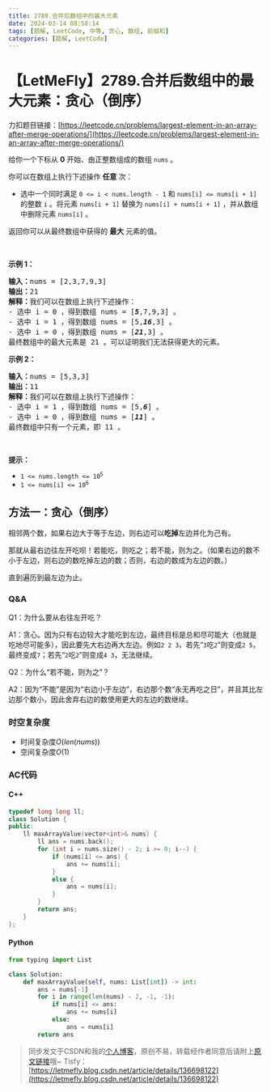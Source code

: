 ```yaml
---
title: 2789.合并后数组中的最大元素
date: 2024-03-14 08:58:14
tags: [题解, LeetCode, 中等, 贪心, 数组, 前缀和]
categories: [题解, LeetCode]
---
```


# 【LetMeFly】2789.合并后数组中的最大元素：贪心（倒序）

力扣题目链接：[https://leetcode.cn/problems/largest-element-in-an-array-after-merge-operations/](https://leetcode.cn/problems/largest-element-in-an-array-after-merge-operations/)

<p>给你一个下标从 <strong>0</strong> 开始、由正整数组成的数组 <code>nums</code> 。</p>

<p>你可以在数组上执行下述操作 <strong>任意</strong> 次：</p>

<ul>
	<li>选中一个同时满足&nbsp;<code>0 &lt;= i &lt; nums.length - 1</code> 和 <code>nums[i] &lt;= nums[i + 1]</code> 的整数 <code>i</code> 。将元素 <code>nums[i + 1]</code> 替换为 <code>nums[i] + nums[i + 1]</code> ，并从数组中删除元素 <code>nums[i]</code> 。</li>
</ul>

<p>返回你可以从最终数组中获得的 <strong>最大</strong> 元素的值。</p>

<p>&nbsp;</p>

<p><strong>示例 1：</strong></p>

<pre><strong>输入：</strong>nums = [2,3,7,9,3]
<strong>输出：</strong>21
<strong>解释：</strong>我们可以在数组上执行下述操作：
- 选中 i = 0 ，得到数组 nums = [<strong><em>5</em></strong>,7,9,3] 。
- 选中 i = 1 ，得到数组 nums = [5,<em><strong>16</strong></em>,3] 。
- 选中 i = 0 ，得到数组 nums = [<em><strong>21</strong></em>,3] 。
最终数组中的最大元素是 21 。可以证明我们无法获得更大的元素。
</pre>

<p><strong>示例 2：</strong></p>

<pre><strong>输入：</strong>nums = [5,3,3]
<strong>输出：</strong>11
<strong>解释：</strong>我们可以在数组上执行下述操作：
- 选中 i = 1 ，得到数组 nums = [5,<em><strong>6</strong></em>] 。
- 选中 i = 0 ，得到数组 nums = [<em><strong>11</strong></em>] 。
最终数组中只有一个元素，即 11 。
</pre>

<p>&nbsp;</p>

<p><strong>提示：</strong></p>

<ul>
	<li><code>1 &lt;= nums.length &lt;= 10<sup>5</sup></code></li>
	<li><code>1 &lt;= nums[i] &lt;= 10<sup>6</sup></code></li>
</ul>


    
## 方法一：贪心（倒序）

相邻两个数，如果右边大于等于左边，则右边可以**吃掉**左边并化为己有。

那就从最右边往左开吃呗！若能吃，则吃之；若不能，则为之。（如果右边的数不小于左边，则右边的数吃掉左边的数；否则，右边的数成为左边的数。）

直到遍历到最左边为止。

### Q&A

Q1：为什么要从右往左开吃？

A1：贪心。因为只有右边较大才能吃到左边，最终目标是总和尽可能大（也就是吃地尽可能多），因此要先大右边再大左边。例如```2 2 3```，若先“```3```吃```2```”则变成```2 5```，最终变成```7```；若先“```2```吃```2```”则变成```4 3```，无法继续。

Q2：为什么“若不能，则为之”？

A2：因为“不能”是因为“右边小于左边”，右边那个数“永无再吃之日”，并且其比左边那个数小，因此舍弃右边的数使用更大的左边的数继续。

### 时空复杂度

+ 时间复杂度$O(len(nums))$
+ 空间复杂度$O(1)$

### AC代码

#### C++

```cpp
typedef long long ll;
class Solution {
public:
    ll maxArrayValue(vector<int>& nums) {
        ll ans = nums.back();
        for (int i = nums.size() - 2; i >= 0; i--) {
            if (nums[i] <= ans) {
                ans += nums[i];
            }
            else {
                ans = nums[i];
            }
        }
        return ans;
    }
};
```

#### Python

```python
from typing import List

class Solution:
    def maxArrayValue(self, nums: List[int]) -> int:
        ans = nums[-1]
        for i in range(len(nums) - 2, -1, -1):
            if nums[i] <= ans:
                ans += nums[i]
            else:
                ans = nums[i]
        return ans
```

> 同步发文于CSDN和我的[个人博客](https://blog.letmefly.xyz/)，原创不易，转载经作者同意后请附上[原文链接](https://blog.letmefly.xyz/2024/03/14/LeetCode%202789.%E5%90%88%E5%B9%B6%E5%90%8E%E6%95%B0%E7%BB%84%E4%B8%AD%E7%9A%84%E6%9C%80%E5%A4%A7%E5%85%83%E7%B4%A0/)哦~
> Tisfy：[https://letmefly.blog.csdn.net/article/details/136698122](https://letmefly.blog.csdn.net/article/details/136698122)

